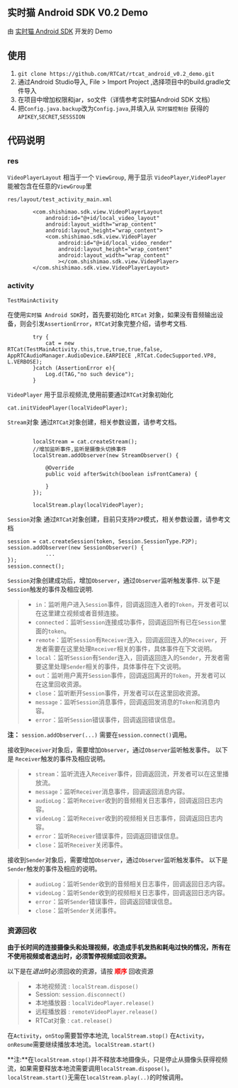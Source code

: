 ## 实时猫 Android SDK V0.2 Demo
由 [实时猫 Android SDK](https://shishimao.com) 开发的 Demo

## 使用

1. `git clone https://github.com/RTCat/rtcat_android_v0.2_demo.git`
2. 通过Android Studio导入, File > Import Project ,选择项目中的build.gradle文件导入
3. 在项目中增加权限和jar，so文件（详情参考实时猫Android SDK 文档）
4. 把`Config.java.backup`改为`Config.java`,并填入从 `实时猫控制台` 获得的 `APIKEY`,`SECRET`,`SESSSION`

## 代码说明

### res

`VideoPlayerLayout` 相当于一个 `ViewGroup`, 用于显示 `VideoPlayer`,`VideoPlayer`能被包含在任意的`ViewGroup`里
 
`res/layout/test_activity_main.xml`

```
        <com.shishimao.sdk.view.VideoPlayerLayout
            android:id="@+id/local_video_layout"
            android:layout_width="wrap_content"
            android:layout_height="wrap_content">
            <com.shishimao.sdk.view.VideoPlayer
                android:id="@+id/local_video_render"
                android:layout_height="wrap_content"
                android:layout_width="wrap_content"
                ></com.shishimao.sdk.view.VideoPlayer>
        </com.shishimao.sdk.view.VideoPlayerLayout>
```


### activity

`TestMainActivity`  

在使用`实时猫 Android SDK`时，首先要初始化 `RTCat` 对象，如果没有音频输出设备，则会引发`AssertionError`，`RTCat`对象完整介绍，请参考文档.

```
        try {
            cat = new RTCat(TestMainActivity.this,true,true,true,false, AppRTCAudioManager.AudioDevice.EARPIECE ,RTCat.CodecSupported.VP8, L.VERBOSE);
        }catch (AssertionError e){
            Log.d(TAG,"no such device");
        }

```

`VideoPlayer` 用于显示视频流,使用前要通过`RTCat`对象初始化

```
cat.initVideoPlayer(localVideoPlayer);
```

`Stream`对象 通过`RTCat`对象创建，相关参数设置，请参考文档。

```

        localStream = cat.createStream();
        //增加监听事件,监听是摄像头切换事件
        localStream.addObserver(new StreamObserver() {

            @Override
            public void afterSwitch(boolean isFrontCamera) {

            }
        });

        localStream.play(localVideoPlayer);

```

`Session`对象 通过`RTCat`对象创建，目前只支持`P2P`模式，相关参数设置，请参考文档

```
session = cat.createSession(token, Session.SessionType.P2P);
session.addObserver(new SessionObserver() {
			...                        
});
session.connect();
```

`Session`对象创建成功后，增加`Observer`，通过`Observer`监听触发事件.
以下是 `Session`触发的事件及相应说明.

> * `in`：监听用户进入`Session`事件，回调返回连入者的`Token`，开发者可以在这里建立视频或者音频连接。
> * `connected`：监听`Session`连接成功事件，回调返回所有已在`Session`里面的`token`。
> * `remote`：监听`Session`有`Receiver`连入，回调返回连入的`Receiver`，开发者需要在这里处理`Receiver`相关的事件，具体事件在下文说明。
> * `local`：监听`Session`有`Sender`连入，回调返回连入的`Sender`，开发者需要这里处理`Sender`相关的事件，具体事件在下文说明。
> * `out`：监听用户离开`Session`事件，回调返回离开的`Token`，开发者可以在这里回收资源。
> * `close`：监听断开`Session`事件，开发者可以在这里回收资源。
> * `message`：监听`Session`消息事件，回调返回发消息的`Token`和消息内容。
> * `error`：监听`Session`错误事件，回调返回错误信息。

**注：** `session.addObserver(...)` 需要在`session.connect()`调用。

 
接收到`Receiver`对象后，需要增加`Observer`，通过`Observer`监听触发事件。
以下是 `Receiver`触发的事件及相应说明。

> * `stream`：监听流连入`Receiver`事件，回调返回流，开发者可以在这里播放流。
> * `message`：监听`Receiver`消息事件，回调返回消息内容。
> * `audioLog`：监听`Receiver`收到的音频相关日志事件，回调返回日志内容。
> * `videoLog`：监听`Receiver`收到的视频相关日志事件，回调返回日志内容。
> * `error`：监听`Receiver`错误事件，回调返回错误信息。
> * `close`：监听`Receiver`关闭事件。

接收到`Sender`对象后，需要增加`Observer`，通过`Observer`监听触发事件。
以下是`Sender`触发的事件及相应的说明。
> * `audioLog`：监听`Sender`收到的音频相关日志事件，回调返回日志内容。
> * `videoLog`：监听`Sender`收到的视频相关日志事件，回调返回日志内容。
> * `error`：监听`Sender`错误事件，回调返回错误信息。
> * `close`：监听`Sender`关闭事件。


### 资源回收

**由于长时间的连接摄像头和处理视频，收造成手机发热和耗电过快的情况，所有在不使用视频或者退出时，必须暂停视频或回收资源。**

以下是在*退出*时必须回收的资源，请按 **<font color=red>顺序</font>** 回收资源

> * 本地视频流 : `localStream.dispose()`
> * Session: `session.disconnect()`
> * 本地播放器 : `localVideoPlayer.release()`
> * 远程播放器 : `remoteVideoPlayer.release()`
> * RTCat对象 : `cat.release()`

在`Activity`，`onStop`需要暂停本地流, `localStream.stop()` 
在`Activity`，`onResume`需要继续播放本地流。`localStream.start()`

**注:**在`localStream.stop()`并不释放本地摄像头，只是停止从摄像头获得视频流，如果需要释放本地流需要调用`localStream.dispose()`。`localStream.start()`无需在`localStream.play(..)`的时候调用。




